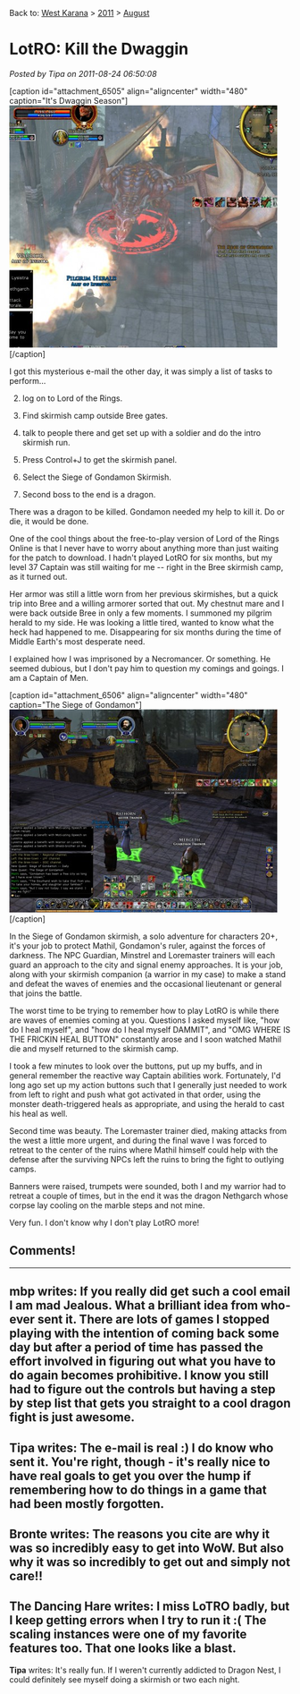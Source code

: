 Back to: [West Karana](/posts/westkarana.md) > [2011](/posts/2011/westkarana.md) > [August](./westkarana.md)
# LotRO: Kill the Dwaggin

*Posted by Tipa on 2011-08-24 06:50:08*

[caption id="attachment\_6505" align="aligncenter" width="480" caption="It's Dwaggin Season"][![](../../../uploads/2011/08/lotroclient-2011-08-24-01-05-21-21-480x433.jpg "It's Dwaggin Season")](../../../uploads/2011/08/lotroclient-2011-08-24-01-05-21-21.jpg)[/caption]

I got this mysterious e-mail the other day, it was simply a list of tasks to perform...


 2. log on to Lord of the Rings.


 4. Find skirmish camp outside Bree gates.


 6. talk to people there and get set up with a soldier and do the intro
skirmish run.


 8. Press Control+J to get the skirmish panel.


 10. Select the Siege of Gondamon Skirmish.


 12. Second boss to the end is a dragon.




There was a dragon to be killed. Gondamon needed my help to kill it. Do or die, it would be done.

One of the cool things about the free-to-play version of Lord of the Rings Online is that I never have to worry about anything more than just waiting for the patch to download. I hadn't played LotRO for six months, but my level 37 Captain was still waiting for me -- right in the Bree skirmish camp, as it turned out.

Her armor was still a little worn from her previous skirmishes, but a quick trip into Bree and a willing armorer sorted that out. My chestnut mare and I were back outside Bree in only a few moments. I summoned my pilgrim herald to my side. He was looking a little tired, wanted to know what the heck had happened to me. Disappearing for six months during the time of Middle Earth's most desperate need.

I explained how I was imprisoned by a Necromancer. Or something. He seemed dubious, but I don't pay him to question my comings and goings. I am a Captain of Men.

[caption id="attachment\_6506" align="aligncenter" width="480" caption="The Siege of Gondamon"][![](../../../uploads/2011/08/lotroclient-2011-08-24-00-40-00-85-480x363.jpg "The Siege of Gondamon")](../../../uploads/2011/08/lotroclient-2011-08-24-00-40-00-85.jpg)[/caption]

In the Siege of Gondamon skirmish, a solo adventure for characters 20+, it's your job to protect Mathil, Gondamon's ruler, against the forces of darkness. The NPC Guardian, Minstrel and Loremaster trainers will each guard an approach to the city and signal enemy approaches. It is your job, along with your skirmish companion (a warrior in my case) to make a stand and defeat the waves of enemies and the occasional lieutenant or general that joins the battle.

The worst time to be trying to remember how to play LotRO is while there are waves of enemies coming at you. Questions I asked myself like, "how do I heal myself", and "how do I heal myself DAMMIT", and "OMG WHERE IS THE FRICKIN HEAL BUTTON" constantly arose and I soon watched Mathil die and myself returned to the skirmish camp.

I took a few minutes to look over the buttons, put up my buffs, and in general remember the reactive way Captain abilities work. Fortunately, I'd long ago set up my action buttons such that I generally just needed to work from left to right and push what got activated in that order, using the monster death-triggered heals as appropriate, and using the herald to cast his heal as well.

Second time was beauty. The Loremaster trainer died, making attacks from the west a little more urgent, and during the final wave I was forced to retreat to the center of the ruins where Mathil himself could help with the defense after the surviving NPCs left the ruins to bring the fight to outlying camps.

Banners were raised, trumpets were sounded, both I and my warrior had to retreat a couple of times, but in the end it was the dragon Nethgarch whose corpse lay cooling on the marble steps and not mine.

Very fun. I don't know why I don't play LotRO more!

## Comments!
---
**mbp** writes: If you really did get such a cool email I am mad Jealous. What a brilliant idea from who-ever sent it. There are lots of games I stopped playing with the intention of coming back some day but after a period of time has passed the effort involved in figuring out what you have to do again becomes prohibitive. I know you still had to figure out the controls but having a step by step list that gets you straight to a cool dragon fight is just awesome.
---
**Tipa** writes: The e-mail is real :) I do know who sent it. You're right, though - it's really nice to have real goals to get you over the hump if remembering how to do things in a game that had been mostly forgotten.
---
**Bronte** writes: The reasons you cite are why it was so incredibly easy to get into WoW. But also why it was so incredibly to get out and simply not care!!
---
**The Dancing Hare** writes: I miss LoTRO badly, but I keep getting errors when I try to run it :( The scaling instances were one of my favorite features too. That one looks like a blast.
---
**Tipa** writes: It's really fun. If I weren't currently addicted to Dragon Nest, I could definitely see myself doing a skirmish or two each night.
